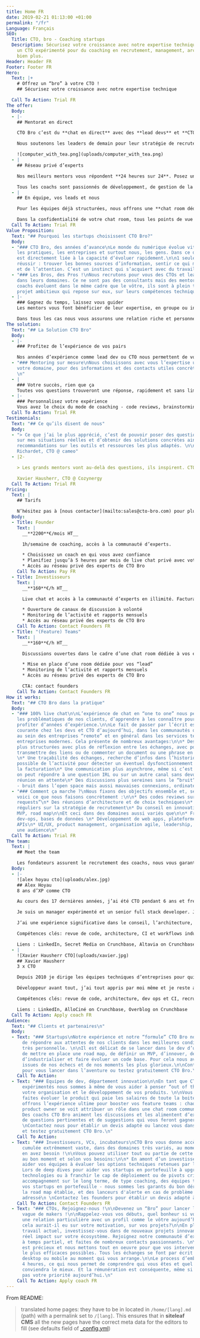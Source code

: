 ```yaml
---
title: Home FR
date: 2019-02-21 01:13:00 +01:00
permalink: "/fr"
Language: Français
SEO:
  Title: CTO, bro - Coaching startups
  Description: Sécurisez votre croissance avec notre expertise technique. Offrez vous
    un CTO expérimenté pour du coaching en recrutement, management, architecture et
    bien plus.
Header: Header FR
Footer: Footer FR
Hero:
  Text: |+
    # Offrez un “bro” à votre CTO !
    ## Sécurisez votre croissance avec notre expertise technique

  Call To Action: Trial FR
The offer:
  Body:
  - |-
    ## Mentorat en direct

    CTO Bro c’est du **chat en direct** avec des **lead devs** et **CTOs expérimentés**. Choisissez votre coach et faites le point deux fois par semaine.

    Nous soutenons les leaders de demain pour leur stratégie de recrutement, le management, l’industrialisation de code [et bien plus](#comment-ça-marche-). Définissons ensemble vos objectifs et bénéficiez d’un mentorat en direct dans votre chat room privée.

    ![computer_with_tea.png](uploads/computer_with_tea.png)
  - |
    ## Réseau privé d’experts

    Nos meilleurs mentors vous répondent **24 heures sur 24**. Posez une question et obtenez la **réponse en quelques minutes**, ou un jour ouvré au plus.

    Tous les coachs sont passionnés de développement, de gestion de la croissance, de leadership… Quand, dans le chat, une question pop, alors la discussion est ouverte et les opinions tranchées se confrontent au service de votre produit.
  - |
    ## En équipe, vos leads et nous

    Pour les équipes déjà structurées, nous offrons une **chat room dédiée** qui permet à vos “lead dev” et architectes de discuter librement avec notre **réseau d’experts**.

    Dans la confidentialité de votre chat room, tous les points de vue se confrontent ouvertement, et nos experts sont là pour apporter leur expérience et alimenter les débats d’éléments concrets qui assureront à vos équipes une évolution rapide.
  Call To Action: Trial FR
Value Proposition:
  Text: "## Pourquoi les startups choisissent CTO Bro?"
  Body:
  - "### CTO Bro, des années d’avance\nLe monde du numérique évolue vite - la technologie,
    les pratiques, les entreprises et surtout nous, les gens. Dans ce domaine la réussite
    est directement liée à la capacité d‘évoluer rapidement.\n\n1 seule solution pour
    réussir : trouver les bonnes sources d’information, sentir ce qui mérite du temps
    et de l’attention. C’est un instinct qui s’acquiert avec du travail et de l’expérience. "
  - "### Les Bros, des Pros !\nNous recrutons pour vous des CTOs et lead devs référents
    dans leurs domaines. Ce ne sont pas des consultants mais des mentors. \n\nNos
    coachs évoluent dans le même cadre que le vôtre, ils sont à plein temps sur un
    projet ambitieux qui repose sur eux, sur leurs compétences techniques et humaines."
  - |-
    ### Gagnez du temps, laissez vous guider
    Les mentors vous font bénéficier de leur expertise, en groupe ou individuellement, ponctuellement ou quotidiennement. Peu importe la méthode, nous voulons votre réussite.

    Dans tous les cas nous vous assurons une relation riche et personnelle.
The solution:
  Text: "## La Solution CTO Bro"
  Body:
  - |-
    ### Profitez de l’expérience de vos pairs

    Nos années d’expérience comme lead dev ou CTO nous permettent de vous faire profiter d’un point de vue extérieur intéressant, de contacts et d’idées qui font sens.
  - "### Mentoring sur mesure\nNous choisissons avec vous l’expertise ultime dans
    votre domaine, pour des informations et des contacts utiles concrètement et immédiatement.
    \n"
  - |
    ### Votre succès, rien que ça
    Toutes vos questions trouveront une réponse, rapidement et sans limite du nombre de question ou de complexité. Les “bro” sont là pour être challengés !
  - |-
    ### Personnalisez votre expérience
    Vous avez le choix du mode de coaching - code reviews, brainstorming, pear programming, daily meeting, group chat entre plusieurs experts et vos collaborateurs.
  Call To Action: Trial FR
Testimonials:
  Text: "## Ce qu’ils disent de nous"
  Body:
  - "> Ce que j’ai le plus apprécié, c’est de pouvoir poser des questions très spécifiques
    sur mes situations réelles et d’obtenir des solutions concrètes ainsi que des
    recommandations sur les outils et ressources les plus adaptés. \n\nJean-Baptiste
    Richardet, CTO @ cameo"
  - |2-

    > Les grands mentors vont au-delà des questions, ils inspirent. CTO Bro est une solution qui apporte autant aux mentors qu’aux mentorés dans la mise en relation et le développement des compétences.

    Xavier Hausherr, CTO @ Cozynergy
  Call To Action: Trial FR
Pricing:
  Text: |
    ## Tarifs

    N’hésitez pas à [nous contacter](mailto:sales@cto-bro.com) pour plus d’informations.
  Body:
  - Title: Founder
    Text: |
      __**2200**€/mois HT__

      1h/semaine de coaching, accès à la communauté d’experts.

      * Choisissez un coach en qui vous avez confiance
      * Planifiez jusqu’à 5 heures par mois de live chat privé avec votre “bro”
      * Accès au réseau privé des experts de CTO Bro
    Call To Action: Pay FR
  - Title: Investisseurs
    Text: |
      __**160**€/h HT__

      Live chat et accès à la communauté d’experts en illimité. Facturation à l’utilisation.

      * Ouverture de canaux de discussion à volonté
      * Monitoring de l’activité et rapports mensuels
      * Accès au réseau privé des experts de CTO Bro
    Call To Action: Contact Founders FR
  - Title: "(Feature) Teams"
    Text: |
      __**160**€/h HT__

      Discussions ouvertes dans le cadre d’une chat room dédiée à vos équipes. Facturation à l’utilisation.

      * Mise en place d’une room dédiée pour vos “lead”
      * Monitoring de l’activité et rapports mensuels
      * Accès au réseau privé des experts de CTO Bro

      CTA: contact founders
    Call To Action: Contact Founders FR
How it works:
  Text: "## CTO Bro dans la pratique"
  Body:
  - "### 100% live chat\n\nL’expérience de chat en “one to one” nous permet d’adresser
    les problématiques de nos clients, d’apprendre à les connaître pour leur faire
    profiter d’années d’expérience.\n\nLe fait de passer par l’écrit est une pratique
    courante chez les devs et CTO d’aujourd’hui, dans les communautés open source,
    au sein des entreprises “remote” et en général dans les services techniques des
    entreprises modernes. Cela présente de nombreux avantages:\n\n* Des discussions
    plus structurées avec plus de réflexion entre les échanges, avec possibilité de
    transmettre des liens ou de commenter un document ou une phrase en particulier
    \n* Une traçabilité des échanges, recherche d’infos dans l’historique, monitoring
    possible de l’activité pour détecter un éventuel dysfonctionnement et suivi de
    la facturation\n* Une communication plus asynchrone, même si c’est un live chat,
    on peut répondre à une question IRL ou sur un autre canal sans devoir mettre la
    réunion en attente\n* Des discussions plus sereines sans le “bruit” lié à l’environnement
    - bruit dans l’open space mais aussi mauvaises connexions, ordinateur qui rame…\n"
  - "### Comment ça marche ?\nNous fixons des objectifs ensemble et, selon les besoins,
    voici ce que nous faisons concrètement :\n\n* Des codes reviews sur des “pull
    requests”\n* Des réunions d’architecture et de choix techniques\n* Des points
    réguliers sur la stratégie de recrutement\n* Du conseil en innovation, prototypage,
    MVP, road map\n\nEt ceci dans des domaines aussi variés que\n\n* Front-end, back-end,
    dev-ops, bases de données \n* Développement de web apps, plateformes B2B et B2C,
    APIs\n* UI/UX, product management, organisation agile, leadership, présenter devant
    une audience\n"
  Call To Action: Trial FR
The team:
  Text: |
    ## Meet the team

    Les fondateurs assurent le recrutement des coachs, nous vous garantissons une expérience humaine qui sera décisive dans votre réussite.
  Body:
  - |-
    ![alex hoyau cto](uploads/alex.jpg)
    ## Alex Hoyau
    8 ans d’XP comme CTO

    Au cours des 17 dernières années, j’ai été CTO pendant 6 ans et freelance/entrepreneur pendant 8 ans.

    Je suis un manager expérimenté et un senior full stack developer. J’ai développé mon leadership dans des environnements de startup ainsi que dans des communautés open source. Sur un plan plus personnel, je suis bénévole dans l’association Silex Labs que j’ai fondée en 2010, pour apporter de la diversité aux entreprises tech.

    J’ai une expérience significative dans le conseil, l’architecture, la planification et le développement de projets critiques pour des entreprises et des startups.

    Compétences clés: revue de code, architecture, CI et workflows industriels, recrutement, leadership

    Liens : LinkedIn, Secret Media on Crunchbase, Altavia on Crunchbase
  - |
    ![Xavier Hausherr CTO](uploads/xavier.jpg)
    ## Xavier Hausherr
    3 x CTO

    Depuis 2010 je dirige les équipes techniques d’entreprises pour qui la croissance rapide est vitale. Dans mes 3 dernières expériences j’ai dirigé plus de 50 développeu.se.r.s, embauché des dizaines de personnes. Ensemble, nous avons fait évoluer des plateformes délivrant du contenu à plusieurs centaines de millions d’internautes chaque mois.

    Développeur avant tout, j’ai tout appris par moi même et je reste au fait de la technologie. J’aime faire des code reviews autant que des entretiens d’embauche, mettre en place la CI autant que la stratégie de recrutement ou planifier une road map. Et par dessus tout j’aime partager et progresser avec mes collègues.

    Compétences clés: revue de code, architecture, dev ops et CI, recrutement, RH, management.

    Liens : LinkedIn, AlloCiné on Crunchbase, Overblog on Crunchbase
  Call To Action: Apply coach FR
Audience:
  Text: "## Clients et partenaires\n"
  Body:
  - Text: "### Startups\nNotre expérience et notre “formule” CTO Bro nous permettent
      de répondre aux attentes de nos clients dans les meilleures conditions de manière
      très personnelle. \n\nIl est délicat de se lancer dans le dev d’un nouveau produit,
      de mettre en place une road map, de définir un MVP, d’innover, de recruter,
      d’industrialiser et faire évoluer un code base. Pour cela nous avons des techniques
      issues de nos échecs et de nos moments les plus glorieux.\n\nContactez nous
      pour vous lancer dans l’aventure ou testez gratuitement CTO Bro.\n"
    Call To Action: 
  - Text: "### Equipes de dev, département innovation\n\nEn tant que CTOs et lead
      expérimentés nous sommes à même de vous aider à penser “out of the box”, à fluidifier
      votre organisation et le développement de vos produits. \n\nVous maintenez et
      faites évoluer le produit qui paie les salaires de toute la boite? Nous vous
      offrons l’expérience ultime pour booster vos feature teams : chaque lead ou
      product owner se voit attribuer un rôle dans une chat room commune à vos équipes.
      Des coachs CTO Bro animent les discussions et les alimentent d’exemples concrets,
      de questions pertinentes et de suggestions qui vous feront gagner beaucoup d’énergie.\n
      \nContactez nous pour établir un devis adapté ou lancez vous dans l’aventure
      et testez gratuitement CTO Bro.\n"
    Call To Action: 
  - Text: "### Investisseurs, VCs, incubateurs\nCTO Bro vous donne accès à une expérience
      cumulée extrêmement vaste, dans des domaines très variés, au moment où vous
      en avez besoin !\n\nVous pouvez utiliser tout ou partie de cette expertise,
      au bon moment et selon vos besoins:\n\n* En amont d’un investissement, pour
      aider vos équipes à évaluer les options techniques retenues par les cibles potentielles\n*
      Lors de deep dives pour aider vos startups en portefeuille à upgrader leurs
      technologies ou à franchir le cap de déploiement ou de pivots critiques\n* En
      accompagnement sur le long terme, de type coaching, des équipes techniques de
      vos startups en portefeuille - nous sommes les garants du bon déroulement de
      la road map établie, et des lanceurs d'alerte en cas de problème technique non
      adressé\n \nContactez les founders pour établir un devis adapté à vos besoins.\n"
    Call To Action: Contact Founders FR
  - Text: "### CTOs, Rejoignez-nous !\n\nDevenez un “Bro” pour lancer la prochaine
      vague de makers !\n\nRappelez-vous vos débuts, quel bonheur si vous aviez eu
      une relation particulière avec un profil comme le vôtre aujourd’hui. Quel impact
      cela aurait-il eu sur votre motivation, sur vos projets?\n\nEn plus de votre
      travail actuel, investissez-vous dans de nouveaux projets innovants. Ayez un
      réel impact sur votre écosystème. Rejoignez notre communauté d’experts reconnus
      à temps partiel, et faites de nombreux contacts passionnants. \n\nVotre temps
      est précieux et nous mettons tout en oeuvre pour que vos interventions soient
      le plus efficaces possibles. Tous les échanges se font par écrit depuis votre
      desktop ou mobile au moment qui vous arrange.\n\nLe process d’embauche prend
      4 heures, ce qui nous permet de comprendre qui vous êtes et quel projet vous
      conviendra le mieux. Et la rémunération est conséquente, même si ce n’est probablement
      pas votre priorité aujourd’hui.\n"
    Call To Action: Apply coach FR
---
```


From README:

> translated home pages: they have to be in located in `/home/[lang].md` (path) with a permalink set to `/[lang]`. This ensures that in **siteleaf CMS** all the new pages have the correct meta data for the editors to fill (see defaults field of [_config.yml](./_config.yml))

